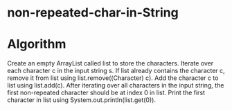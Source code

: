 # non-repeated-char-in-String

# Algorithm
Create an empty ArrayList called list to store the characters.
Iterate over each character c in the input string s.
If list already contains the character c, remove it from list using list.remove((Character) c).
Add the character c to list using list.add(c).
After iterating over all characters in the input string, the first non-repeated character should be at index 0 in list.
Print the first character in list using System.out.println(list.get(0)).
